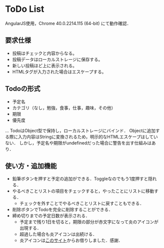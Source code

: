 # ToDo List
AngularJS使用，Chrome 40.0.2214.115 (64-bit) にて動作確認．

## 要求仕様
- 投稿はチェックと内容からなる。
- 投稿データはローカルストレージに保存する。
- 新しい投稿ほど上に表示される。
- HTMLタグが入力された場合はエスケープする。

## Todoの形式
- 予定名
- カテゴリ（なし，勉強，食事，仕事，趣味，その他）
- 期限
- 優先度

... TodoはObject型で保持し，ローカルストレージにバインド．
Objectに追加する際に入力内容はStringに変換されるため，明示的なHTMLエスケープはしていない．
しかし，予定名や期限がundefinedだった場合に警告を出す仕組みはあり．

## 使い方・追加機能
- 鉛筆ボタンを押すと予定の追加ができる．Toggleなのでもう1度押すと隠れる．
- やるべきことリストの項目をチェックすると，やったことにリストに移動する．
    - チェックを外すことでやるべきことリストに戻すこともできる．
- 削除ボタンでTodoを完全に削除することができる．
- 締め切りまでの予定日数が表示される．
    - 予定まで残り1日を切ると，期限の部分が赤文字になって炎のアイコンが出現する．
    - 超過した場合も炎アイコンは出続ける．
    - 炎アイコンは[このサイト](http://www.pd4pic.com/red-sign-black-icon-science-outline-symbol-fire.html)からお借りしました．感謝．
  
  
